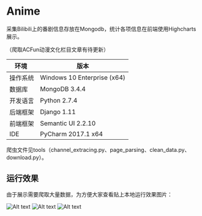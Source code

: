 # Anime
 采集Bilibili上的番剧信息存放在Mongodb，统计各项信息在前端使用Highcharts展示。
 
 （爬取ACFun动漫文化栏目文章有待更新）
 
 
 
 环境 | 版本
---|---
操作系统 | Windows 10 Enterprise (x64)
数据库 | MongoDB 3.4.4
开发语言 | Python 2.7.4
后端框架 | Django 1.11
前端框架 | Semantic UI 2.2.10
IDE | PyCharm 2017.1 x64

爬虫文件见tools（channel_extracing.py、page_parsing、clean_data.py、download.py）。
 
 
 
## 运行效果
 由于展示需要爬取大量数据，为方便大家查看贴上本地运行效果图片：
 
 
![Alt text](https://github.com/yipwinghong/Anime/blob/master/Screenshots/1.png)
![Alt text](https://github.com/yipwinghong/Anime/blob/master/Screenshots/2.png)
![Alt text](https://github.com/yipwinghong/Anime/blob/master/Screenshots/3.png)
